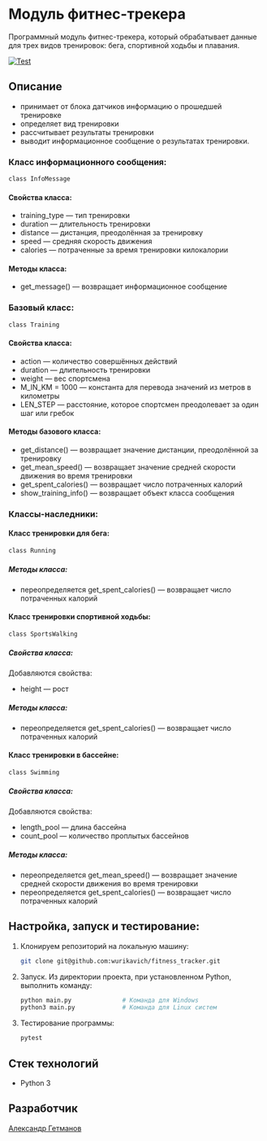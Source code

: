 # Модуль фитнес-трекера
Программный модуль фитнес-трекера, который обрабатывает данные для трех видов
тренировок: бега, спортивной ходьбы и плавания.

[![Test](https://github.com/wurikavich/fitness_tracker/actions/workflows/main.yml/badge.svg?branch=main)](https://github.com/wurikavich/fitness_tracker/actions/workflows/main.yml)

## Описание
- принимает от блока датчиков информацию о прошедшей тренировке
- определяет вид тренировки
- рассчитывает результаты тренировки
- выводит информационное сообщение о результатах тренировки.

### Класс информационного сообщения:
```bash
class InfoMessage
```

#### Свойства класса:
- training_type — тип тренировки
- duration — длительность тренировки
- distance — дистанция, преодолённая за тренировку
- speed — средняя скорость движения
- calories — потраченные за время тренировки килокалории

#### Методы класса:
- get_message() — возвращает информационное сообщение

### Базовый класс:
```bash
class Training
```

#### Свойства класса:
- action — количество совершённых действий
- duration — длительность тренировки
- weight — вес спортсмена
- M_IN_KM = 1000 — константа для перевода значений из метров в километры
- LEN_STEP — расстояние, которое спортсмен преодолевает за один шаг или гребок

#### Методы базового класса:
- get_distance() — возвращает значение дистанции, преодолённой за тренировку
- get_mean_speed() — возвращает значение средней скорости движения во время
  тренировки
- get_spent_calories() — возвращает число потраченных калорий
- show_training_info() — возвращает объект класса сообщения

### Классы-наследники:
#### Класс тренировки для бега:
```bash
class Running
```

##### Методы класса:
- переопределяется get_spent_calories() — возвращает число потраченных калорий

#### Класс тренировки спортивной ходьбы:
```bash
class SportsWalking
```

##### Свойства класса:
Добавляются свойства:

- height — рост

##### Методы класса:
- переопределяется get_spent_calories() — возвращает число потраченных калорий

#### Класс тренировки в бассейне:
```bash
class Swimming
```

##### Свойства класса:
Добавляются свойства:

- length_pool — длина бассейна
- count_pool — количество проплытых бассейнов

##### Методы класса:
- переопределяется get_mean_speed() — возвращает значение средней скорости
  движения во время тренировки
- переопределяется get_spent_calories() — возвращает число потраченных калорий

## Настройка, запуск и тестирование:
1. Клонируем репозиторий на локальную машину:
   ```bash
   git clone git@github.com:wurikavich/fitness_tracker.git
   ```

2. Запуск. Из директории проекта, при установленном Python, выполнить команду:
   ```bash
   python main.py              # Команда для Windows 
   python3 main.py             # Команда для Linux систем 
   ```
3. Тестирование программы:
   ```bash
   pytest           
   ```

## Стек технологий
- Python 3

## Разработчик
[Александр Гетманов](https://github.com/wurikavich)
